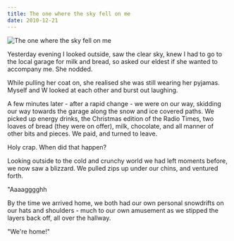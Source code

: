 ```yaml
---
title: The one where the sky fell on me
date: 2010-12-21
---
```


![The one where the sky fell on me](https://source.unsplash.com/0gkw_9fy0eQ/1600x900)

Yesterday evening I looked outside, saw the clear sky, knew I had to go to the local garage for milk and bread, so asked our eldest if she wanted to accompany me. She nodded.

While pulling her coat on, she realised she was still wearing her pyjamas. Myself and W looked at each other and burst out laughing.

A few minutes later - after a rapid change - we were on our way, skidding our way towards the garage along the snow and ice covered paths. We picked up energy drinks, the Christmas edition of the Radio Times, two loaves of bread (they were on offer), milk, chocolate, and all manner of other bits and pieces. We paid, and turned to leave.

Holy crap. When did that happen?

Looking outside to the cold and crunchy world we had left moments before, we now saw a blizzard. We pulled zips up under our chins, and ventured forth.

"Aaaagggghh 

By the time we arrived home, we both had our own personal snowdrifts on our hats and shoulders - much to our own amusement as we stipped the layers back off, all over the hallway.

"We're home!"